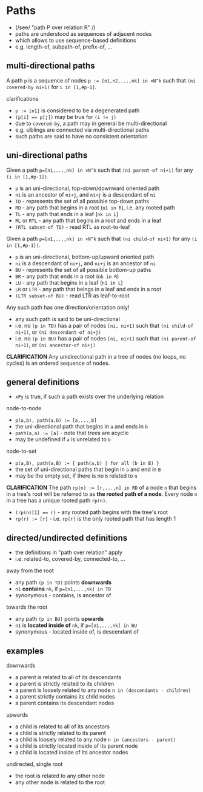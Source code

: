 
<!-- ======================================================================= -->
# Paths

* (/see/ "path P over relation R" /)
* paths are understood as sequences of adjacent nodes
* which allows to use sequence-based definitions
* e.g. length-of, subpath-of, prefix-of, ...

<!-- ======================================================================= -->
## multi-directional paths

A path `p` is a sequence of nodes `p := [n1,n2,...,nk] in ×N^k`
such that `(ni covered-by ni+1)` for `i in [1,#p-1]`.

clarifications

* `p := [n1]` is considered to be a degenerated path
* `(p[i] == p[j])` may be true for `(i != j)`
* due to `covered-by`, a path may in general be multi-directional
* e.g. siblings are connected via multi-directional paths
* such paths are said to have no consistent orientation

<!-- ======================================================================= -->
## uni-directional paths

Given a path `p=[n1,...,nk] in ×N^k`
such that `(ni parent-of ni+1)` for any `(i in [1,#p-1])`.

* `p` is an uni-directional, top-down/downward oriented path
* `ni` is an ancestor of `ni+j`, and `ni+j` is a descendant of `ni`
* `TD` - represents the set of all possible top-down paths
* `RD` - any path that begins in a root (`n1 in R`), i.e. any rooted path
* `TL` - any path that ends in a leaf (`nk in L`)
* `RL` or `RTL` - any path that begins in a root and ends in a leaf
* `(RTL subset-of TD)` - read RTL as root-to-leaf

Given a path `p=[n1,...,nk] in ×N^k`
such that `(ni child-of ni+1)` for any `(i in [1,#p-1])`.

* `p` is an uni-directional, bottom-up/upward oriented path
* `ni` is a descendant of `ni+j`, and `ni+j` is an ancestor of `ni`
* `BU` - represents the set of all possible bottom-up paths
* `BR` - any path that ends in a root (`nk in R`)
* `LU` - any path that begins in a leaf (`n1 in L`)
* `LR` or `LTR` - any path that beings in a leaf and ends in a root
* `(LTR subset-of BU)` - read LTR as leaf-to-root

Any such path has one direction/orientation only!

* any such path is said to be uni-directional
* i.e. no `(p in TD)` has a pair of nodes `[ni, ni+1]`
  such that `(ni child-of ni+1)`, or `(ni descendant-of ni+j)`
* i.e. no `(p in BU)` has a pair of nodes `[ni, ni+1]`
  such that `(ni parent-of ni+1)`, or `(ni ancestor-of ni+j)`

**CLARIFICATION**
Any unidirectional path in a tree of nodes (no loops, no cycles)
is an ordered sequence of nodes.

<!-- ======================================================================= -->
## general definitions

* `xPy` is true, if such a path exists over the underlying relation

node-to-node

* `p(a,b), path(a,b) := [a,...,b]`
* the uni-directional path that begins in `a` and ends in `b`
* `path(a,a) := [a]` - note that trees are acyclic
* may be undefined if `a` is unrelated to `b`

node-to-set

* `p(a,B), path(a,B) := { path(a,b) | for all (b in B) }`
* the set of uni-directional paths that begin in `a` and end in `B`
* may be the empty set, if there is no `b` related to `a`

**CLARIFICATION**
The path `rp(n) := [r,...,n] in RD` of a node `n` that begins in a tree's root
will be referred to as **the rooted path of a node**. Every node `n` in a tree
has a unique rooted path `rp(n)`.

* `(rp(n)[1] == r)` - any rooted path begins with the tree's root
* `rp(r) := [r]` - i.e. `rp(r)` is the only rooted path that has length 1

<!-- ======================================================================= -->
## directed/undirected definitions

* the definitions in "path over relation" apply
* i.e. related-to, covered-by, connected-to, ...

away from the root

* any path `(p in TD)` points **downwards**
* `n1` **contains** `nk`, if `p=[n1,...,nk] in TD`
* synonymous - contains, is ancestor of

towards the root

* any path `(p in BU)` points **upwards**
* `n1` is **located inside of** `nk`, if `p=[n1,...,nk] in BU`
* synonymous - located inside of, is descendant of

<!-- ======================================================================= -->
## examples

downwards

* a parent is related to all of its descendants
* a parent is strictly related to its children
* a parent is loosely related to any node `n in (descendants - children)`
* a parent strictly contains its child nodes
* a parent contains its descendant nodes

upwards

* a child is related to all of its ancestors
* a child is strictly related to its parent
* a child is loosely related to any node `n in (ancestors - parent)`
* a child is strictly located inside of its parent node
* a child is located inside of its ancestor nodes

undirected, single root

* the root is related to any other node
* any other node is related to the root
